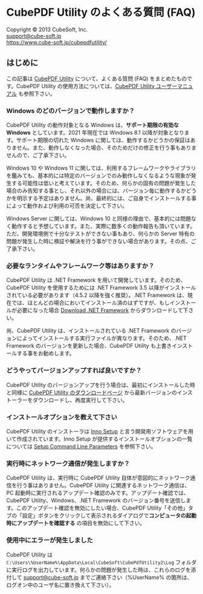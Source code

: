 CubePDF Utility のよくある質問 (FAQ)
====

Copyright © 2013 CubeSoft, Inc.  
support@cube-soft.jp  
https://www.cube-soft.jp/cubepdfutility/

## はじめに

この記事は [CubePDF Utility](https://www.cube-soft.jp/cubepdfutility/) について、よくある質問 (FAQ) をまとめたものです。CubePDF Utility の使用方法については、[CubePDF Utility ユーザーマニュアル](https://docs.cube-soft.jp/entry/cubepdfutility) も参照下さい。

### Windows のどのバージョンで動作しますか？

CubePDF Utility の動作対象となる Windows は、**サポート期限の有効な Windows** としています。2021 年現在では Windows 8.1 以降が対象となります。サポート期限の切れた Windows に関しては、動作するかどうかの保証はありません。また、動作しなくなった場合、そのためだけの修正を行う事もありませんので、ご了承下さい。

Windows 10 や Windows 11 に関しては、利用するフレームワークやライブラリを鑑みても、基本的には特定のバージョンでのみ動作しなくなるような現象が発生する可能性は低いと考えています。そのため、何らかの固有の問題が発生した場合のみ告知する事とし、それ以外の場合には、バージョン毎に動作するかどうかを明示する予定はありません。尚、最終的には、ご自身でインストールする事によって動作および利用の可否を決定して下さい。

Windows Server に関しては、Windows 10 と同様の理由で、基本的には問題なく動作すると予想しています。また、実際に数多くの動作報告も頂いています。ただ、開発環境側で十分なテストができない事もあり、何らかの Server 特有の問題が発生した時に検証や解決を行う事ができない場合があります。その点、ご了承下さい。

### 必要なランタイムやフレームワーク等はありますか？

CubePDF Utility は .NET Framework を用いて開発しています。そのため、CubePDF Utility を使用するためには .NET Framework 3.5 以降がインストールされている必要があります（4.5.2 以降を強く推奨）。.NET Framework は、現在では、ほとんどの場合においてインストール済のはずですが、もしインストールが必要になった場合 [Download .NET Framework](https://dotnet.microsoft.com/download/dotnet-framework) からダウンロードして下さい。

尚、CubePDF Utility は、インストールされている .NET Framework のバージョンによってインストールする実行ファイルが異なります。そのため、.NET Framework のバージョンを更新した場合、CubePDF Utility も上書きインストールする事をお勧めします。

### どうやってバージョンアップすれば良いですか？

CubePDF Utility のバージョンアップを行う場合は、最初にインストールした時と同様に [CubePDF Utility のダウンロードページ](https://www.cube-soft.jp/cubepdfutility/) から最新バージョンのインストーラーをダウンロードし、再度実行して下さい。

### インストールオプションを教えて下さい

CubePDF Utility のインストーラは [Inno Setup](http://www.jrsoftware.org/isinfo.php) と言う開発用ソフトウェアを用いて作成されています。Inno Setup が提供するインストールオプションの一覧については [Setup Command Line Parameters](http://www.jrsoftware.org/ishelp/index.php?topic=setupcmdline) を参照下さい。

### 実行時にネットワーク通信が発生しますか？

CubePDF Utility は、実行時に CubePDF Utility 自体が意図的にネットワーク通信を行う事はありません。CubePDF Utility に関連するネットワーク通信は、PC 起動時に実行されるアップデート確認のみです。アップデート確認では、CubePDF Utility、Windows、.NET Framework のバージョン番号を送信します。このアップデート確認を無効にしたい場合、CubePDF Utility「その他」タブの「設定」ボタンをクリックして表示されるダイアログで**コンピュータの起動時にアップデートを確認する** の項目を無効にして下さい。

### 使用中にエラーが発生しました

CubePDF Utility は ```C:\Users\%UserName%\AppData\Local\CubeSoft\CubePdfUtility2\Log``` フォルダに実行ログを出力しています。何らかの問題が発生した時は、これらのログを添付して support@cube-soft.jp までご連絡下さい（%UserName% の箇所は、ログオン中のユーザ名に置き換えて下さい）。
